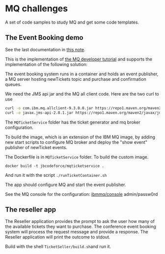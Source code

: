 # MQ challenges

A set of code samples to study MQ and get some code templates.

## The Event Booking demo

See the last documentation in [this note](https://jbcodeforce.github.io/techno/integration/mq/).

This is the implementation of [the MQ developer tutorial](https://developer.ibm.com/messaging/learn-mq/mq-tutorials/mq-dev-challenge/) and supports the implementation of the following solution:

The event booking system runs in a container and holds an event publisher, a MQ server hosting newTickets topic and purchase 
and confirmation queues. 

We need the JMS api jar and the MQ all client code. Here are the two curl to use

```sh
curl -o com.ibm.mq.allclient-9.3.0.0.jar https://repo1.maven.org/maven2/com/ibm/mq/com.ibm.mq.allclient/9.3.0.0/com.ibm.mq.allclient-9.3.0.0.jar
curl -o javax.jms-api-2.0.1.jar https://repo1.maven.org/maven2/javax/jms/javax.jms-api/2.0.1/javax.jms-api-2.0.1.jar
```

The `MQTicketService` folder has the ticket generator and mq broker configuration.

To build the image, which is an extension of the IBM MQ image, by adding new start scripts to configure MQ broker and deploy 
the "show event" publisher of newTicket events.

The Dockerfile is in `MQTicketService` folder. To build the custom image.

```
docker build -t jbcodeforce/mqticketservice .
```

And run it with the script `./runTicketContainer.sh`

The app should configure MQ and start the event publisher.

See the MQ console for the configuration: [ibmmq/console](https://localhost:9443/ibmmq/console) admin/passw0rd


## The reseller app

The Reseller application provides the prompt to ask the user how many of the available tickets they want to purchase.
The conference event booking system will process the request message and provide a response. 
The Reseller application will print the outcome to stdout.

Build with the shell `TicketSeller/build.sh`and run it. 